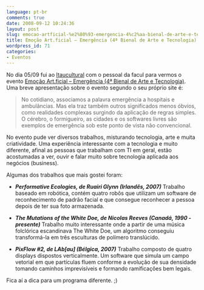 ```yaml
---
language: pt-br
comments: true
date: 2008-09-12 10:24:36
layout: post
slug: emocao-artficial-%e2%80%93-emergencia-4%c2%aa-bienal-de-arte-e-tecnologia
title: Emoção Art.ficial – Emergência (4ª Bienal de Arte e Tecnologia)
wordpress_id: 71
categories:
- Eventos
---
```


No dia 05/09 fui ao [Itaucultural](http://www.itaucultural.org.br) com o pessoal da facul para vermos o evento [Emoção Art.ficial – Emergência (4ª Bienal de Arte e Tecnologia)](http://www.itaucultural.org.br/index.cfm?cd_pagina=2825). Uma breve apresentação sobre o evento segundo o seu próprio site é:


> No cotidiano, associamos a palavra emergência a hospitais e ambulâncias. Mas ela traz também outros significados menos óbvios, como realidades complexas surgindo da aplicação de regras simples. O cérebro, o formigueiro, as cidades e os softwares livres são exemplos de emergência sob este ponto de vista não convencional.


No evento pude ver diversos trabalhos, misturando tecnologia, arte e muita criatividade. Uma experiência interessante com a tecnologia e muito diferente, afinal as pessoas que trabalham com TI em geral, estão acostumadas a ver, ouvir e falar muito sobre tecnologia aplicada aos negócios (business).

Algumas dos trabalhos que mais gostei foram:

  
  * **_Performative Ecologies, de Ruairi Glynn (Irlandês, 2007)_**
Trabalho baseado em robótica, contém quatro robôs que utilizam um software de reconhecimento de padrão facial e que consegue reconhecer a pessoa depois de ter sua foto armazenada.

  
  * **_The Mutations of the White Doe, de Nicolas Reeves (Canadá, 1990 - presente)_**
Trabalho muito interessante onde a partir de uma música folclórica escandinava The White Doe, um algoritmo conseguiu transformá-la em três esculturas de polímero translúcido.

  
  * _**PixFlow #2, de LAb[au] (Bélgica, 2007)**_
Trabalho composto de quatro displays dispostos verticalmente. Um software que simula um campo vetorial em que partículas fluem conforme a evolução de sua densidade tomando caminhos imprevisíveis e formando ramificações bem legais.

Fica aí a dica para um programa diferente. ;)
